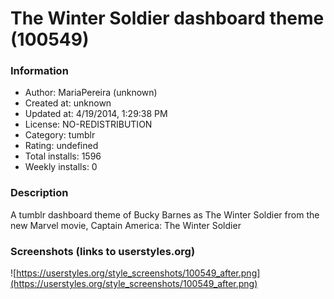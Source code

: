 # The Winter Soldier dashboard theme (100549)

### Information
- Author: MariaPereira (unknown)
- Created at: unknown
- Updated at: 4/19/2014, 1:29:38 PM
- License: NO-REDISTRIBUTION
- Category: tumblr
- Rating: undefined
- Total installs: 1596
- Weekly installs: 0


### Description
A tumblr dashboard theme of Bucky Barnes as The Winter Soldier from the new Marvel movie, Captain America: The Winter Soldier


### Screenshots (links to userstyles.org)
![https://userstyles.org/style_screenshots/100549_after.png](https://userstyles.org/style_screenshots/100549_after.png)


